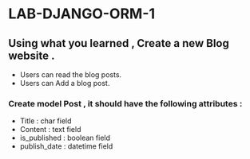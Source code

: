 # LAB-DJANGO-ORM-1

## Using what you learned , Create a new Blog website .

- Users can read the blog posts.
- Users can Add a blog post. 


### Create model Post , it should have the following attributes :
- Title : char field
- Content : text field
- is_published : boolean field
- publish_date : datetime field

